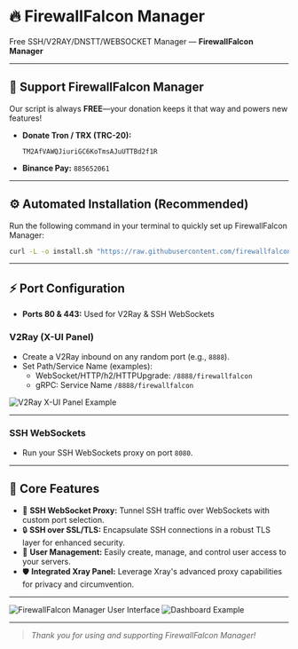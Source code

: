 # 🔥 FirewallFalcon Manager

Free SSH/V2RAY/DNSTT/WEBSOCKET Manager — **FirewallFalcon Manager**

---

## 🚀 Support FirewallFalcon Manager

Our script is always **FREE**—your donation keeps it that way and powers new features!

- **Donate Tron / TRX (TRC-20):**
  ```
  TM2AfVAWQJiuriGC6KoTmsAJuUTTBd2f1R
  ```
- **Binance Pay:** `885652061`

---

## ⚙️ Automated Installation (Recommended)

Run the following command in your terminal to quickly set up FirewallFalcon Manager:

```sh
curl -L -o install.sh "https://raw.githubusercontent.com/firewallfalcons/FirewallFalcon-Manager/refs/heads/main/install.sh" && chmod +x install.sh && sudo ./install.sh && rm install.sh
```

---

## ⚡️ Port Configuration

- **Ports 80 & 443:** Used for V2Ray & SSH WebSockets

### V2Ray (X-UI Panel)

- Create a V2Ray inbound on any random port (e.g., `8888`).
- Set Path/Service Name (examples):
  - WebSocket/HTTP/h2/HTTPUpgrade: `/8888/firewallfalcon`
  - gRPC: Service Name `/8888/firewallfalcon`

![V2Ray X-UI Panel Example](https://github.com/user-attachments/assets/5ba7cc2d-939e-475d-a8e8-a49513cb7af5)

---

### SSH WebSockets

- Run your SSH WebSockets proxy on port `8080`.

---

## 🚦 Core Features

- 🚀 **SSH WebSocket Proxy:** Tunnel SSH traffic over WebSockets with custom port selection.
- 🔒 **SSH over SSL/TLS:** Encapsulate SSH connections in a robust TLS layer for enhanced security.
- 👥 **User Management:** Easily create, manage, and control user access to your servers.
- 🛡️ **Integrated Xray Panel:** Leverage Xray's advanced proxy capabilities for privacy and circumvention.

---

![FirewallFalcon Manager User Interface](https://github.com/user-attachments/assets/30873b61-9bfd-4405-bde8-44fb0cfa4113)
![Dashboard Example](https://github.com/user-attachments/assets/575d5380-3b82-4953-9485-ea26e9056724)

---

> _Thank you for using and supporting FirewallFalcon Manager!_
